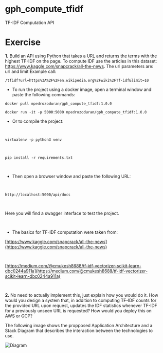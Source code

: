 # gph_compute_tfidf
TF-IDF Computation API

# Exercise

**1.** Build an API using Python that takes a URL and returns the terms with the highest TF-IDF on the page. To compute IDF use the articles in this dataset: https://www.kaggle.com/snapcrack/all-the-news. The url parameters are: url and limit Example call:

`/tfidf?url=https%3A%2F%2Fen.wikipedia.org%2Fwiki%2FTf-idf&limit=10`
<br>
* To run the project using a docker image, open a terminal window and paste the following commands:<br>

`docker pull mpedrozoduran/gph_compute_tfidf:1.0.0` 
<br>

`docker run -it -p 5000:5000 mpedrozoduran/gph_compute_tfidf:1.0.0`
* Or to compile the project:

<br>

`virtualenv -p python3 venv`

<br>

`pip install -r requirements.txt`

<br>

* Then open a browser window and paste the following URL:

<br>
 
`http://localhost:5000/api/docs` 

<br>

Here you will find a swagger interface to test the project.

<br>

* The basics for TF-IDF computation were taken from: <br>

[https://www.kaggle.com/snapcrack/all-the-news](https://www.kaggle.com/snapcrack/all-the-news) 

<br>

[https://medium.com/@cmukesh8688/tf-idf-vectorizer-scikit-learn-dbc0244a911a](https://medium.com/@cmukesh8688/tf-idf-vectorizer-scikit-learn-dbc0244a911a)

<br>

**2.** No need to actually implement this, just explain how you would do it. How would you design a system that, in addition to computing TF-IDF counts for the provided URL upon request, updates the IDF statistics whenever TF-IDF for a previously unseen URL is requested? How would you deploy this on AWS or GCP?

The following image shows the propposed Application Architecture and a Stack Diagram that describes the interaction between the
technologies to use.

![Diagram](https://i.ibb.co/Dpzpr5n/architecture.png "Architecture Diagram")
